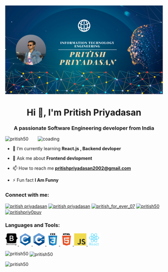 ![logo](https://github.com/Pritish50/Pritish50/blob/main/pritish%20priyadasan.png)

<h1 align="center">Hi 👋, I'm Pritish Priyadasan</h1>
<h3 align="center">A passionate Software Engineering developer from India</h3>

<img align="right" alt="coading" width="400" src="https://media1.giphy.com/media/qgQUggAC3Pfv687qPC/giphy.gif?cid=ecf05e474fc2rsonv07x2dg7vjikced9fmujsszquspxc8uw&ep=v1_gifs_search&rid=giphy.gif&ct=g">

<p align="left"> <img src="https://komarev.com/ghpvc/?username=pritish50&label=Profile%20views&color=0e75b6&style=flat" alt="pritish50" /> </p>

- 🌱 I’m currently learning **React.js , Backend devloper**

- 💬 Ask me about **Frontend devlopment**

- 📫 How to reach me **pritishpriyadasan2002@gmail.com**

- ⚡ Fun fact **I Am Funny**

<h3 align="left">Connect with me:</h3>
<p align="left">
<a href="https://linkedin.com/in/pritish priyadasan" target="blank"><img align="center" src="https://raw.githubusercontent.com/rahuldkjain/github-profile-readme-generator/master/src/images/icons/Social/linked-in-alt.svg" alt="pritish priyadasan" height="30" width="40" /></a>
<a href="https://fb.com/pritish priyadasan" target="blank"><img align="center" src="https://raw.githubusercontent.com/rahuldkjain/github-profile-readme-generator/master/src/images/icons/Social/facebook.svg" alt="pritish priyadasan" height="30" width="40" /></a>
<a href="https://instagram.com/pritish_for_ever_07" target="blank"><img align="center" src="https://raw.githubusercontent.com/rahuldkjain/github-profile-readme-generator/master/src/images/icons/Social/instagram.svg" alt="pritish_for_ever_07" height="30" width="40" /></a>
<a href="https://www.codechef.com/users/pritish50" target="blank"><img align="center" src="https://cdn.jsdelivr.net/npm/simple-icons@3.1.0/icons/codechef.svg" alt="pritish50" height="30" width="40" /></a>
<a href="https://auth.geeksforgeeks.org/user/pritishpriy0puv" target="blank"><img align="center" src="https://raw.githubusercontent.com/rahuldkjain/github-profile-readme-generator/master/src/images/icons/Social/geeks-for-geeks.svg" alt="pritishpriy0puv" height="30" width="40" /></a>
</p>

<h3 align="left">Languages and Tools:</h3>
<p align="left"> <a href="https://getbootstrap.com" target="_blank" rel="noreferrer"> <img src="https://raw.githubusercontent.com/devicons/devicon/master/icons/bootstrap/bootstrap-plain-wordmark.svg" alt="bootstrap" width="40" height="40"/> </a> <a href="https://www.cprogramming.com/" target="_blank" rel="noreferrer"> <img src="https://raw.githubusercontent.com/devicons/devicon/master/icons/c/c-original.svg" alt="c" width="40" height="40"/> </a> <a href="https://www.w3schools.com/cpp/" target="_blank" rel="noreferrer"> <img src="https://raw.githubusercontent.com/devicons/devicon/master/icons/cplusplus/cplusplus-original.svg" alt="cplusplus" width="40" height="40"/> </a> <a href="https://www.w3schools.com/css/" target="_blank" rel="noreferrer"> <img src="https://raw.githubusercontent.com/devicons/devicon/master/icons/css3/css3-original-wordmark.svg" alt="css3" width="40" height="40"/> </a> <a href="https://www.w3.org/html/" target="_blank" rel="noreferrer"> <img src="https://raw.githubusercontent.com/devicons/devicon/master/icons/html5/html5-original-wordmark.svg" alt="html5" width="40" height="40"/> </a> <a href="https://developer.mozilla.org/en-US/docs/Web/JavaScript" target="_blank" rel="noreferrer"> <img src="https://raw.githubusercontent.com/devicons/devicon/master/icons/javascript/javascript-original.svg" alt="javascript" width="40" height="40"/> </a> <a href="https://reactjs.org/" target="_blank" rel="noreferrer"> <img src="https://raw.githubusercontent.com/devicons/devicon/master/icons/react/react-original-wordmark.svg" alt="react" width="40" height="40"/> </a> </p>

<p><img align="left" src="https://github-readme-stats.vercel.app/api/top-langs?username=pritish50&show_icons=true&locale=en&layout=compact" alt="pritish50" /></p>

<p>&nbsp;<img align="center" src="https://github-readme-stats.vercel.app/api?username=pritish50&show_icons=true&locale=en" alt="pritish50" /></p>

<p><img align="center" src="https://github-readme-streak-stats.herokuapp.com/?user=pritish50&" alt="pritish50" /></p>
